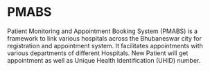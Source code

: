 # PMABS
 Patient Monitoring and Appointment Booking System (PMABS) is a framework to link various hospitals across the Bhubaneswar city for registration and appointment system. It facilitates appointments with various departments of 
different Hospitals. New Patient will get appointment as well as Unique Health Identification (UHID) number.
